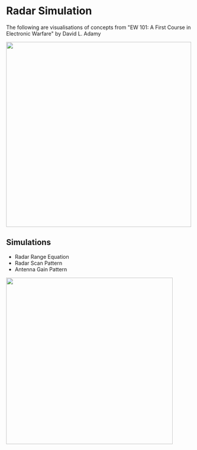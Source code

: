 # Radar Simulation
The following are visualisations of concepts from "EW 101: A First Course in Electronic Warfare" by David L. Adamy

<img align="" width="500" src="https://github.com/blackmirag3/Radar/assets/78994143/487a6352-44f3-4447-928d-349ccd66da0d">

## Simulations
- Radar Range Equation
- Radar Scan Pattern
- Antenna Gain Pattern

<img align="" height="450" src="https://github.com/blackmirag3/Radar/assets/78994143/7f7418b4-56cb-471e-9adc-66500c8732da">
